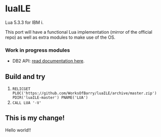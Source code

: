 # luaILE
Lua 5.3.3 for IBM i.

This port will have a functional Lua implementation (mirror of the official repo) as well as extra modules to make use of the OS.

### Work in progress modules

* DB2 API: [read documentation here](https://github.com/OSSILE/luaILE/blob/master/docs/db2.md).

## Build and try

1. `RELICGET PLOC('https://github.com/WorksOfBarry/luaILE/archive/master.zip') PDIR('luaILE-master') PNAME('LUA')`
2. `CALL LUA '-V'`

## This is my change!

Hello world!!
